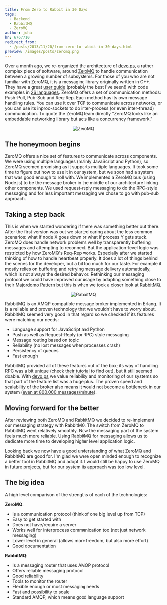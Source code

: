 ```yaml
---
title: From Zero to Rabbit in 30 Days
tags:
  - Backend
  - RabbitMQ
  - ZeroMQ
author: juha
hn: 6767710
redirect_from:
  - /posts/2013/11/20/from-zero-to-rabbit-in-30-days.html
preview: /images/posts/zeromq.png
---
```


Over a month ago, we re-organized the architecture of [devo.ps](http://devo.ps), a rather complex piece of software, around [ZeroMQ](http://zeromq.org/) to handle communication between a growing number of subsystems. For those of you who are not familiar with ZeroMQ, it is a messaging library originally written in C++. They have a great [user guide](http://zguide.zeromq.org/) (probably the best I've seen!) with code examples in [26 languages](https://github.com/imatix/zguide/tree/master/examples/). ZeroMQ offers a set of communication methods: Push-Pull, Pub-Sub and Req-Rep. Each method has its own message handling rules. You can use it over TCP to communicate across networks, or you can use its inproc-sockets to do inter-process (or even inter-thread) communication. To quote the ZeroMQ team directly "ZeroMQ looks like an embeddable networking library but acts like a concurrency framework."

<!--more-->

<p align='center'><img alt='ZeroMQ' src='http://wiredcraft.com/images/posts/zeromq.png'/></p>

## The honeymoon begins

ZeroMQ offers a nice set of features to communicate across components. We were using multiple languages (mainly JavaScript and Python), so ZeroMQ seemed promising as it supports multiple languages. It took some time to figure out how to use it in our system, but we soon had a system that was good enough to roll with. We implemented a ZeroMQ bus (using Node.js) to be the message broker in the middle of our architecture linking other components. We used request-reply messaging to do the RPC-style messaging and for less important messaging we chose to go with pub-sub approach.

## Taking a step back

This is when we started wondering if there was something better out there. After the first version was out we started caring about the less common scenarios: what if node X goes down or what if process Y gets stuck. ZeroMQ does handle network problems well by transparently buffering messages and attempting to reconnect. But the application-level logic was restricted by how ZeroMQ's Req-Rep works. Especially after we started thinking of how to handle heartbeat properly. It does a lot of things behind the scenes for the developer, but a bit too much for our taste. For example it mostly relies on buffering and retrying message delivery automatically, which is not always the desired behavior. Rethinking our messaging protocol we could have improved our usage by adapting something close to their [Majordomo Pattern](http://zguide.zeromq.org/page:all#Service-Oriented-Reliable-Queuing-Majordomo-Pattern) but this is when we took a closer look at [RabbitMQ](http://www.rabbitmq.com/).

<p align='center'><img alt='RabbitMQ' src='http://wiredcraft.com/images/posts/rabbitmq.png'/></p>

RabbitMQ is an AMQP compatible message broker implemented in Erlang. It is a reliable and proven technology that we wouldn't have to worry about. RabbitMQ seemed very good in that regard so we checked if its features were matching our needs:

- Language support for JavaScript and Python
- Push as well as Request-Reply (or RPC) style messaging
- Message routing based on topic
- Reliability (no lost messages when processes crash)
- Persistency of queues
- Fast enough

RabbitMQ provided all of these features out of the box; its way of handling RPC was a bit unique (check [their tutorial](http://www.rabbitmq.com/tutorials/tutorial-six-python.html) to find out), but it still seemed doable. With [devo.ps](http://devo.ps/) we value reliability and monitoring of our systems so that part of the feature list was a huge plus. The proven speed and scalability of the broker also means it would not become a bottleneck in our system ([even at 800,000 messages/minute]( http://blog.gopivotal.com/case-studies-2/800000-messagesminute-how-nokias-here-uses-rabbitmq-to-make-real-time-traffic-maps)).

## Moving forward for the better

After reviewing both ZeroMQ and RabbitMQ we decided to re-implement our messaging strategy with RabbitMQ. The switch from ZeroMQ to RabbitMQ went relatively smoothly. Now the messaging part of the system feels much more reliable. Using RabbitMQ for messaging allows us to dedicate more time to developing higher level application logic.

Looking back we now have a good understanding of what ZeroMQ and RabbitMQ are good for. I'm glad we were open minded enough to recognize a better tool in RabbitMQ and adopt it. I would still be happy to use ZeroMQ in future projects, but for our system its approach was too low level.

## The big idea

A high level comparison of the strengths of each of the technologies:

**ZeroMQ**:

 - Is a communication protocol (think of one big level up from TCP)
 - Easy to get started with
 - Does not have/require a server
 - Works well for interprocess communication too (not just network messaging)
 - Lower level in general (allows more freedom, but also more effort)
 - Good documentation

**RabbitMQ**:

 - Is a messaging router that uses AMQP protocol
 - Offers reliable messaging protocol
 - Good reliability
 - Tools to monitor the router
 - Flexible enough or most messaging needs
 - Fast and possibility to scale
 - Standard AMQP, which means good language support
